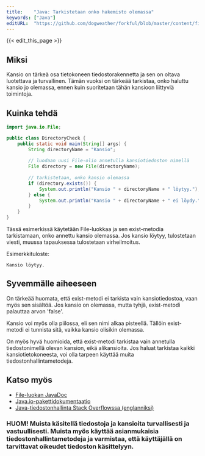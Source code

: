 ```yaml
---
title:    "Java: Tarkistetaan onko hakemisto olemassa"
keywords: ["Java"]
editURL:  "https://github.com/dogweather/forkful/blob/master/content/fi/java/checking-if-a-directory-exists.md"
---
```


{{< edit_this_page >}}

## Miksi
Kansio on tärkeä osa tietokoneen tiedostorakennetta ja sen on oltava luotettava ja turvallinen. Tämän vuoksi on tärkeää tarkistaa, onko haluttu kansio jo olemassa, ennen kuin suoritetaan tähän kansioon liittyviä toimintoja.

## Kuinka tehdä
```Java
import java.io.File;

public class DirectoryCheck {
    public static void main(String[] args) {
        String directoryName = "Kansio";
        
        // luodaan uusi File-olio annetulla kansiotiedoston nimellä
        File directory = new File(directoryName);
                
        // tarkistetaan, onko kansio olemassa
        if (directory.exists()) {
            System.out.println("Kansio " + directoryName + " löytyy.");
        } else {
            System.out.println("Kansio " + directoryName + " ei löydy.");
        }
    }
}
```
Tässä esimerkissä käytetään File-luokkaa ja sen exist-metodia tarkistamaan, onko annettu kansio olemassa. Jos kansio löytyy, tulostetaan viesti, muussa tapauksessa tulostetaan virheilmoitus.

Esimerkkituloste:
```
Kansio löytyy.
```

## Syvemmälle aiheeseen
On tärkeää huomata, että exist-metodi ei tarkista vain kansiotiedostoa, vaan myös sen sisältöä. Jos kansio on olemassa, mutta tyhjä, exist-metodi palauttaa arvon 'false'.

Kansio voi myös olla piilossa, eli sen nimi alkaa pisteellä. Tällöin exist-metodi ei tunnista sitä, vaikka kansio olisikin olemassa.

On myös hyvä huomioida, että exist-metodi tarkistaa vain annetulla tiedostonimellä olevan kansion, eikä alikansioita. Jos haluat tarkistaa kaikki kansiotietokoneesta, voi olla tarpeen käyttää muita tiedostonhallintametodeja.

## Katso myös
- [File-luokan JavaDoc](https://docs.oracle.com/javase/8/docs/api/java/io/File.html)
- [Java.io-pakettidokumentaatio](https://docs.oracle.com/javase/8/docs/api/java/io/package-summary.html)
- [Java-tiedostonhallinta Stack Overflowssa (englanniksi)](https://stackoverflow.com/questions/972192/how-can-i-get-the-list-of-files-in-a-directory-using-java)

### HUOM! Muista käsitellä tiedostoja ja kansioita turvallisesti ja vastuullisesti. Muista myös käyttää asianmukaisia tiedostonhallintametodeja ja varmistaa, että käyttäjällä on tarvittavat oikeudet tiedoston käsittelyyn.
